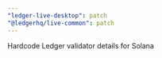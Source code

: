 ```yaml
---
"ledger-live-desktop": patch
"@ledgerhq/live-common": patch
---
```


Hardcode Ledger validator details for Solana
